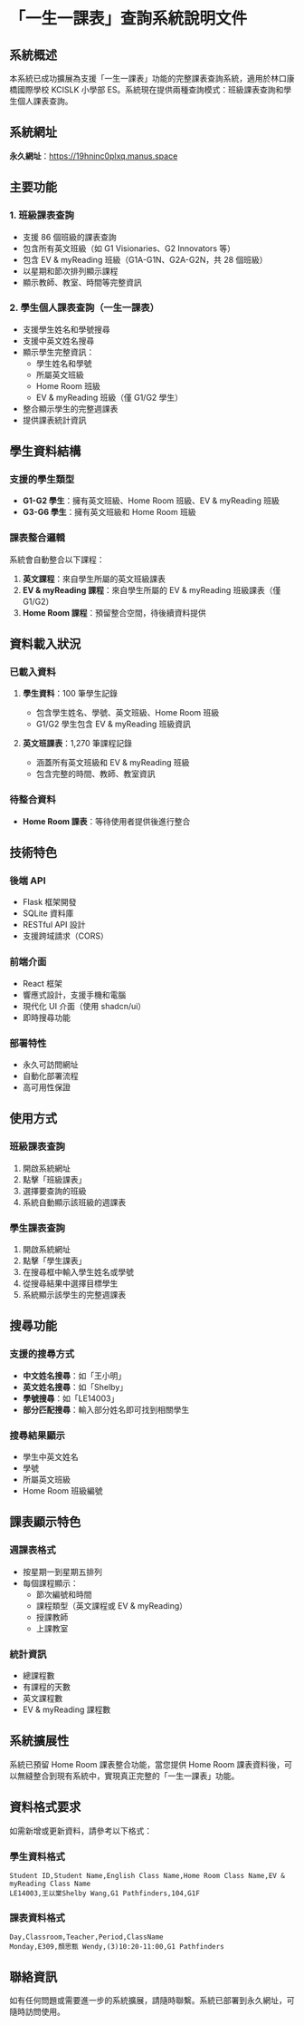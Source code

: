# 「一生一課表」查詢系統說明文件

## 系統概述

本系統已成功擴展為支援「一生一課表」功能的完整課表查詢系統，適用於林口康橋國際學校 KCISLK 小學部 ES。系統現在提供兩種查詢模式：班級課表查詢和學生個人課表查詢。

## 系統網址

**永久網址**：https://19hninc0plxq.manus.space

## 主要功能

### 1. 班級課表查詢
- 支援 86 個班級的課表查詢
- 包含所有英文班級（如 G1 Visionaries、G2 Innovators 等）
- 包含 EV & myReading 班級（G1A-G1N、G2A-G2N，共 28 個班級）
- 以星期和節次排列顯示課程
- 顯示教師、教室、時間等完整資訊

### 2. 學生個人課表查詢（一生一課表）
- 支援學生姓名和學號搜尋
- 支援中英文姓名搜尋
- 顯示學生完整資訊：
  - 學生姓名和學號
  - 所屬英文班級
  - Home Room 班級
  - EV & myReading 班級（僅 G1/G2 學生）
- 整合顯示學生的完整週課表
- 提供課表統計資訊

## 學生資料結構

### 支援的學生類型
- **G1-G2 學生**：擁有英文班級、Home Room 班級、EV & myReading 班級
- **G3-G6 學生**：擁有英文班級和 Home Room 班級

### 課表整合邏輯
系統會自動整合以下課程：
1. **英文課程**：來自學生所屬的英文班級課表
2. **EV & myReading 課程**：來自學生所屬的 EV & myReading 班級課表（僅 G1/G2）
3. **Home Room 課程**：預留整合空間，待後續資料提供

## 資料載入狀況

### 已載入資料
1. **學生資料**：100 筆學生記錄
   - 包含學生姓名、學號、英文班級、Home Room 班級
   - G1/G2 學生包含 EV & myReading 班級資訊

2. **英文班課表**：1,270 筆課程記錄
   - 涵蓋所有英文班級和 EV & myReading 班級
   - 包含完整的時間、教師、教室資訊

### 待整合資料
- **Home Room 課表**：等待使用者提供後進行整合

## 技術特色

### 後端 API
- Flask 框架開發
- SQLite 資料庫
- RESTful API 設計
- 支援跨域請求（CORS）

### 前端介面
- React 框架
- 響應式設計，支援手機和電腦
- 現代化 UI 介面（使用 shadcn/ui）
- 即時搜尋功能

### 部署特性
- 永久可訪問網址
- 自動化部署流程
- 高可用性保證

## 使用方式

### 班級課表查詢
1. 開啟系統網址
2. 點擊「班級課表」
3. 選擇要查詢的班級
4. 系統自動顯示該班級的週課表

### 學生課表查詢
1. 開啟系統網址
2. 點擊「學生課表」
3. 在搜尋框中輸入學生姓名或學號
4. 從搜尋結果中選擇目標學生
5. 系統顯示該學生的完整週課表

## 搜尋功能

### 支援的搜尋方式
- **中文姓名搜尋**：如「王小明」
- **英文姓名搜尋**：如「Shelby」
- **學號搜尋**：如「LE14003」
- **部分匹配搜尋**：輸入部分姓名即可找到相關學生

### 搜尋結果顯示
- 學生中英文姓名
- 學號
- 所屬英文班級
- Home Room 班級編號

## 課表顯示特色

### 週課表格式
- 按星期一到星期五排列
- 每個課程顯示：
  - 節次編號和時間
  - 課程類型（英文課程或 EV & myReading）
  - 授課教師
  - 上課教室

### 統計資訊
- 總課程數
- 有課程的天數
- 英文課程數
- EV & myReading 課程數

## 系統擴展性

系統已預留 Home Room 課表整合功能，當您提供 Home Room 課表資料後，可以無縫整合到現有系統中，實現真正完整的「一生一課表」功能。

## 資料格式要求

如需新增或更新資料，請參考以下格式：

### 學生資料格式
```csv
Student ID,Student Name,English Class Name,Home Room Class Name,EV & myReading Class Name
LE14003,王以棠Shelby Wang,G1 Pathfinders,104,G1F
```

### 課表資料格式
```csv
Day,Classroom,Teacher,Period,ClassName
Monday,E309,顏思甄 Wendy,(3)10:20-11:00,G1 Pathfinders
```

## 聯絡資訊

如有任何問題或需要進一步的系統擴展，請隨時聯繫。系統已部署到永久網址，可隨時訪問使用。

